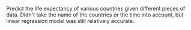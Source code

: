 Predict the life expectancy of various countries given different pieces of data. Didn't take the name of the countries or the time into account, but linear regression model was still relatively accurate. 
